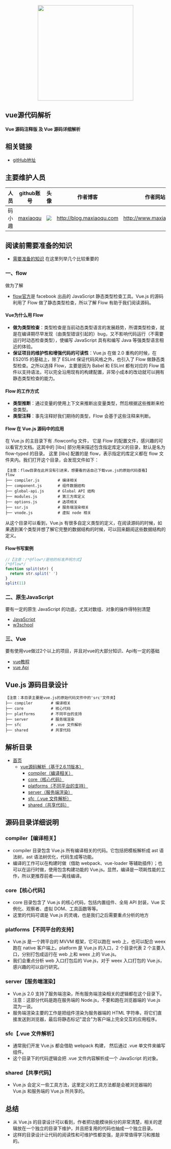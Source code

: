 <p align="center">
    <a href="http://www.maxiaoqu.com/">
        <img width="300" src="http://www.maxiaoqu.com/maxiaoqu.png">
    </a>
</p>

<h2>
    vue源代码解析
    <h4>Vue 源码注释版 及 Vue 源码详细解析</h4>
</h2>

## 相关链接
- [gitHub地址](https://github.com/maxiaoqu/sourceCode-analyzing)

## 主要维护人员
|人员|github账号|头像|作者博客|作者网站|联系邮箱|
|---|---|---|---|---|---|
|码小趣|[maxiaoqu](https://github.com/maxiaoqu) |  ![](https://avatars1.githubusercontent.com/u/25891598?s=60&v=4)|http://blog.maxiaoqu.com|http://www.maxiaoqu.com|maxiaoqu@gmail.com

## 阅读前需要准备的知识
- [需要准备的知识](https://www.jianshu.com/p/c914ccd498e7)
在这里列举几个比较重要的
### 一、flow
做为了解
- [flow官方](https://flow.org/en/docs/getting-started/)是 facebook 出品的 JavaScript 静态类型检查工具。Vue.js 的源码利用了 Flow 做了静态类型检查，所以了解 Flow 有助于我们阅读源码。

#### Vue为什么用 Flow
- **做为类型检查**：类型检查是当前动态类型语言的发展趋势，所谓类型检查，就是在编译期尽早发现（由类型错误引起的）bug，又不影响代码运行（不需要运行时动态检查类型），使编写 JavaScript 具有和编写 Java 等强类型语言相近的体验。
- **保证项目的维护性和增强代码的可读性**：Vue.js 在做 2.0 重构的时候，在 ES2015 的基础上，除了 ESLint 保证代码风格之外，也引入了 Flow 做静态类型检查。之所以选择 Flow，主要是因为 Babel 和 ESLint 都有对应的 Flow 插件以支持语法，可以完全沿用现有的构建配置，非常小成本的改动就可以拥有静态类型检查的能力。

#### Flow 的工作方式
- **类型推断**：通过变量的使用上下文来推断出变量类型，然后根据这些推断来检查类型。
- **类型注释**：事先注释好我们期待的类型，Flow 会基于这些注释来判断。

#### Flow 在 Vue.js 源码中的应用
在 Vue.js 的主目录下有 .flowconfig 文件， 它是 Flow 的配置文件，感兴趣的可以看官方文档。这其中的 [libs] 部分用来描述包含指定库定义的目录，默认是名为 flow-typed 的目录。
这里 [libs] 配置的是 flow，表示指定的库定义都在 flow 文件夹内。我们打开这个目录，会发现文件如下：
```shell
【注意：flow目录在此并没有引进来，想要看的话自己下载vue.js的原始代码查看】
flow
├── compiler.js        # 编译相关
├── component.js       # 组件数据结构
├── global-api.js      # Global API 结构
├── modules.js         # 第三方库定义
├── options.js         # 选项相关
├── ssr.js             # 服务端渲染相关
├── vnode.js           # 虚拟 node 相关
```
从这个目录可以看到，Vue.js 有很多自定义类型的定义，在阅读源码的时候，如果遇到某个类型并想了解它完整的数据结构的时候，可以回来翻阅这些数据结构的定义。 

#### Flow书写案例
```js
//【注意：/*@flow*/是他的标准声明方式】
/*@flow*/
function split(str) {
  return str.split(' ')
}
split(11)  
```

### 二、原生JavaScript
要有一定的原生 JavaScript 的功底，尤其对数组、对象的操作得特别清楚
- [JavaScript](https://developer.mozilla.org/zh-CN/docs/Web/JavaScript)
- [w3school](https://www.w3school.com.cn/js/index.asp)


### 三、Vue
要有使用vue做过2个以上的项目，并且对vue的大部分知识、Api有一定的基础
- [vue教程](https://cn.vuejs.org/v2/guide/)
- [vue Api](https://cn.vuejs.org/v2/api/)

## Vue.js 源码目录设计
```shell
【注意：本目录主要是vue.js的原始代码文件中的'src'文件夹】
├── compiler        # 编译相关 
├── core            # 核心代码 
├── platforms       # 不同平台的支持
├── server          # 服务端渲染
├── sfc             # .vue 文件解析
├── shared          # 共享代码
```

## 解析目录
- [首页](https://github.com/maxiaoqu/sourceCode-analyzing)
    - [vue源码解析（基于2.6.11版本）](/vue-2.6.11)
        - [compiler（编译相关）](/vue-2.6.11/compiler)
        - [core（核心代码）](/vue-2.6.11/core)
        - [platforms（不同平台的支持）](/vue-2.6.11/platforms)
        - [server（服务端渲染）](/vue-2.6.11/server)
        - [sfc（.vue 文件解析）](/vue-2.6.11/sfc)
        - [shared（共享代码）](/vue-2.6.11/shared)


## 源码目录详细说明
### compiler【编译相关】
* compiler 目录包含 Vue.js 所有编译相关的代码。它包括把模板解析成 ast 语法树，ast 语法树优化，代码生成等功能。
* 编译的工作可以在构建时做（借助 webpack、vue-loader 等辅助插件）；也可以在运行时做，使用包含构建功能的 Vue.js。显然，编译是一项耗性能的工作，所以更推荐前者——离线编译。

### core【核心代码】
* core 目录包含了 Vue.js 的核心代码，包括内置组件、全局 API 封装，Vue 实例化、观察者、虚拟 DOM、工具函数等等。
* 这里的代码可谓是 Vue.js 的灵魂，也是我们之后需要重点分析的地方

### platforms【不同平台的支持】
* Vue.js 是一个跨平台的 MVVM 框架，它可以跑在 web 上，也可以配合 weex 跑在 native 客户端上。platform 是 Vue.js 的入口，2 个目录代表 2 个主要入口，分别打包成运行在 web 上和 weex 上的 Vue.js。
* 我们会重点分析 web 入口打包后的 Vue.js，对于 weex 入口打包的 Vue.js，感兴趣的可以自行研究。

### server【服务端渲染】
* Vue.js 2.0 支持了服务端渲染，所有服务端渲染相关的逻辑都在这个目录下。注意：这部分代码是跑在服务端的 Node.js，不要和跑在浏览器端的 Vue.js 混为一谈。
* 服务端渲染主要的工作是把组件渲染为服务器端的 HTML 字符串，将它们直接发送到浏览器，最后将静态标记"混合"为客户端上完全交互的应用程序。

### sfc【.vue 文件解析】
* 通常我们开发 Vue.js 都会借助 webpack 构建， 然后通过 .vue 单文件来编写组件。
* 这个目录下的代码逻辑会把 .vue 文件内容解析成一个 JavaScript 的对象。

### shared【共享代码】
* Vue.js 会定义一些工具方法，这里定义的工具方法都是会被浏览器端的 Vue.js 和服务端的 Vue.js 所共享的。

## 总结
* 从 Vue.js 的目录设计可以看到，作者把功能模块拆分的非常清楚，相关的逻辑放在一个独立的目录下维护，并且把复用的代码也抽成一个独立目录。
* 这样的目录设计让代码的阅读性和可维护性都变强，是非常值得学习和推敲的。